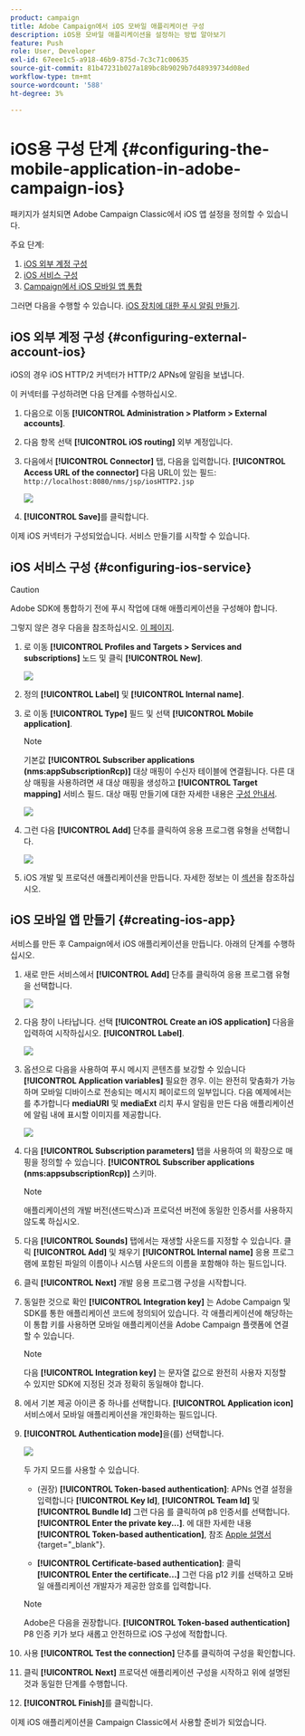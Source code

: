 ```yaml
---
product: campaign
title: Adobe Campaign에서 iOS 모바일 애플리케이션 구성
description: iOS용 모바일 애플리케이션을 설정하는 방법 알아보기
feature: Push
role: User, Developer
exl-id: 67eee1c5-a918-46b9-875d-7c3c71c00635
source-git-commit: 81b47231b027a189bc8b9029b7d48939734d08ed
workflow-type: tm+mt
source-wordcount: '588'
ht-degree: 3%

---
```


# iOS용 구성 단계 {#configuring-the-mobile-application-in-adobe-campaign-ios}

패키지가 설치되면 Adobe Campaign Classic에서 iOS 앱 설정을 정의할 수 있습니다.

주요 단계:

1. [iOS 외부 계정 구성](#configuring-external-account-ios)
1. [iOS 서비스 구성](#configuring-ios-service)
1. [Campaign에서 iOS 모바일 앱 통합](#creating-ios-app)

그러면 다음을 수행할 수 있습니다. [iOS 장치에 대한 푸시 알림 만들기](create-notifications-ios.md).

## iOS 외부 계정 구성 {#configuring-external-account-ios}

iOS의 경우 iOS HTTP/2 커넥터가 HTTP/2 APNs에 알림을 보냅니다.

이 커넥터를 구성하려면 다음 단계를 수행하십시오.

1. 다음으로 이동 **[!UICONTROL Administration > Platform > External accounts]**.
1. 다음 항목 선택 **[!UICONTROL iOS routing]** 외부 계정입니다.
1. 다음에서 **[!UICONTROL Connector]** 탭, 다음을 입력합니다. **[!UICONTROL Access URL of the connector]** 다음 URL이 있는 필드: ```http://localhost:8080/nms/jsp/iosHTTP2.jsp```

   ![](assets/nmac_connectors.png)

1. **[!UICONTROL Save]**&#x200B;를 클릭합니다.

이제 iOS 커넥터가 구성되었습니다. 서비스 만들기를 시작할 수 있습니다.

## iOS 서비스 구성 {#configuring-ios-service}

>[!CAUTION]
>
>Adobe SDK에 통합하기 전에 푸시 작업에 대해 애플리케이션을 구성해야 합니다.
>
>그렇지 않은 경우 다음을 참조하십시오. [이 페이지](https://developer.apple.com/documentation/usernotifications).

1. 로 이동 **[!UICONTROL Profiles and Targets > Services and subscriptions]** 노드 및 클릭 **[!UICONTROL New]**.

   ![](assets/nmac_service_1.png)

1. 정의 **[!UICONTROL Label]** 및 **[!UICONTROL Internal name]**.
1. 로 이동 **[!UICONTROL Type]** 필드 및 선택 **[!UICONTROL Mobile application]**.

   >[!NOTE]
   >
   >기본값 **[!UICONTROL Subscriber applications (nms:appSubscriptionRcp)]** 대상 매핑이 수신자 테이블에 연결됩니다. 다른 대상 매핑을 사용하려면 새 대상 매핑을 생성하고 **[!UICONTROL Target mapping]** 서비스 필드. 대상 매핑 만들기에 대한 자세한 내용은 [구성 안내서](../../configuration/using/about-custom-recipient-table.md).

   ![](assets/nmac_ios.png)

1. 그런 다음 **[!UICONTROL Add]** 단추를 클릭하여 응용 프로그램 유형을 선택합니다.

   ![](assets/nmac_service_2.png)

1. iOS 개발 및 프로덕션 애플리케이션을 만듭니다. 자세한 정보는 이 [섹션](configuring-the-mobile-application.md#creating-ios-app)을 참조하십시오.

## iOS 모바일 앱 만들기 {#creating-ios-app}

서비스를 만든 후 Campaign에서 iOS 애플리케이션을 만듭니다. 아래의 단계를 수행하십시오.

1. 새로 만든 서비스에서 **[!UICONTROL Add]** 단추를 클릭하여 응용 프로그램 유형을 선택합니다.

   ![](assets/nmac_service_2.png)

1. 다음 창이 나타납니다. 선택 **[!UICONTROL Create an iOS application]** 다음을 입력하여 시작하십시오. **[!UICONTROL Label]**.

   ![](assets/nmac_ios_2.png)

1. 옵션으로 다음을 사용하여 푸시 메시지 콘텐츠를 보강할 수 있습니다 **[!UICONTROL Application variables]** 필요한 경우. 이는 완전히 맞춤화가 가능하며 모바일 디바이스로 전송되는 메시지 페이로드의 일부입니다.
다음 예제에서는 를 추가합니다 **mediaURl** 및 **mediaExt** 리치 푸시 알림을 만든 다음 애플리케이션에 알림 내에 표시할 이미지를 제공합니다.

   ![](assets/nmac_ios_3.png)

1. 다음 **[!UICONTROL Subscription parameters]** 탭을 사용하여 의 확장으로 매핑을 정의할 수 있습니다. **[!UICONTROL Subscriber applications (nms:appsubscriptionRcp)]** 스키마.

   >[!NOTE]
   >
   >애플리케이션의 개발 버전(샌드박스)과 프로덕션 버전에 동일한 인증서를 사용하지 않도록 하십시오.

1. 다음 **[!UICONTROL Sounds]** 탭에서는 재생할 사운드를 지정할 수 있습니다. 클릭 **[!UICONTROL Add]** 및 채우기 **[!UICONTROL Internal name]** 응용 프로그램에 포함된 파일의 이름이나 시스템 사운드의 이름을 포함해야 하는 필드입니다.

1. 클릭 **[!UICONTROL Next]** 개발 응용 프로그램 구성을 시작합니다.

1. 동일한 것으로 확인 **[!UICONTROL Integration key]** 는 Adobe Campaign 및 SDK를 통한 애플리케이션 코드에 정의되어 있습니다. <!--For more on this, refer to [this page](integrating-campaign-sdk-into-the-mobile-application.md).--> 각 애플리케이션에 해당하는 이 통합 키를 사용하면 모바일 애플리케이션을 Adobe Campaign 플랫폼에 연결할 수 있습니다.

   >[!NOTE]
   >
   > 다음 **[!UICONTROL Integration key]** 는 문자열 값으로 완전히 사용자 지정할 수 있지만 SDK에 지정된 것과 정확히 동일해야 합니다.

1. 에서 기본 제공 아이콘 중 하나를 선택합니다. **[!UICONTROL Application icon]** 서비스에서 모바일 애플리케이션을 개인화하는 필드입니다.

1. **[!UICONTROL Authentication mode]**&#x200B;을(를) 선택합니다.

   ![](assets/nmac_ios_5.png)

   두 가지 모드를 사용할 수 있습니다.

   * (권장) **[!UICONTROL Token-based authentication]**: APNs 연결 설정을 입력합니다 **[!UICONTROL Key Id]**, **[!UICONTROL Team Id]** 및 **[!UICONTROL Bundle Id]** 그런 다음 를 클릭하여 p8 인증서를 선택합니다. **[!UICONTROL Enter the private key...]**. 에 대한 자세한 내용 **[!UICONTROL Token-based authentication]**, 참조 [Apple 설명서](https://developer.apple.com/documentation/usernotifications/setting_up_a_remote_notification_server/establishing_a_token-based_connection_to_apns){target="_blank"}.

   * **[!UICONTROL Certificate-based authentication]**: 클릭 **[!UICONTROL Enter the certificate...]**  그런 다음 p12 키를 선택하고 모바일 애플리케이션 개발자가 제공한 암호를 입력합니다.

   >[!NOTE]
   >
   > Adobe은 다음을 권장합니다. **[!UICONTROL Token-based authentication]** P8 인증 키가 보다 새롭고 안전하므로 iOS 구성에 적합합니다.

1. 사용 **[!UICONTROL Test the connection]** 단추를 클릭하여 구성을 확인합니다.

1. 클릭 **[!UICONTROL Next]** 프로덕션 애플리케이션 구성을 시작하고 위에 설명된 것과 동일한 단계를 수행합니다.


1. **[!UICONTROL Finish]**&#x200B;를 클릭합니다.

이제 iOS 애플리케이션을 Campaign Classic에서 사용할 준비가 되었습니다.
